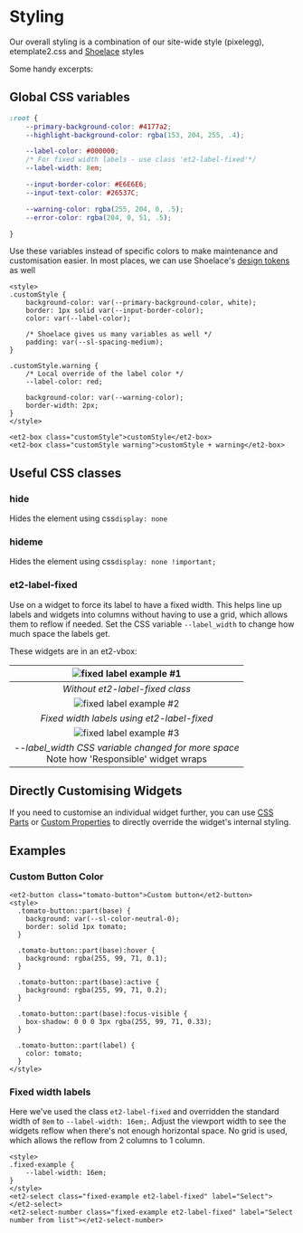 # Styling

Our overall styling is a combination of our site-wide style (pixelegg), etemplate2.css
and [Shoelace](https://shoelace.style/) styles

Some handy excerpts:

## Global CSS variables

```css
:root {
	--primary-background-color: #4177a2;
	--highlight-background-color: rgba(153, 204, 255, .4);

	--label-color: #000000;
	/* For fixed width labels - use class 'et2-label-fixed'*/
	--label-width: 8em;

	--input-border-color: #E6E6E6;
	--input-text-color: #26537C;

	--warning-color: rgba(255, 204, 0, .5);
	--error-color: rgba(204, 0, 51, .5);

}
```

Use these variables instead of specific colors to make maintenance and customisation easier. In most places, we can
use Shoelace's [design tokens](https://github.com/shoelace-style/shoelace/blob/current/src/themes/light.css ) as well

```html:preview
<style>    
.customStyle {
    background-color: var(--primary-background-color, white);
    border: 1px solid var(--input-border-color);
    color: var(--label-color);
    
    /* Shoelace gives us many variables as well */
    padding: var(--sl-spacing-medium);
}

.customStyle.warning {
    /* Local override of the label color */
    --label-color: red;
    
    background-color: var(--warning-color);
    border-width: 2px;
}
</style>

<et2-box class="customStyle">customStyle</et2-box>
<et2-box class="customStyle warning">customStyle + warning</et2-box>
```

## Useful CSS classes

### hide

Hides the element using css```display: none```

### hideme

Hides the element using css```display: none !important;```

### et2-label-fixed

Use on a widget to force its label to have a fixed width. This helps line up labels and widgets into columns without
having to use a grid, which allows them to reflow if needed. Set the CSS variable ```--label_width``` to change how much
space the labels get.

These widgets are in an et2-vbox:

|                ![fixed label example #1](/assets/images/styling_et2-label-fixed_2.png )                 |
|:-------------------------------------------------------------------------------------------------------:|  
|                                     *Without et2-label-fixed class*                                     |
|                 ![fixed label example #2](/assets/images/styling_et2-label-fixed_1.png)                 |
|                               *Fixed width labels using et2-label-fixed*                                |
|                 ![fixed label example #3](/assets/images/styling_et2-label-fixed_3.png)                 |
| *--label_width CSS variable changed for more space*            <br/>Note how 'Responsible' widget wraps |

## Directly Customising Widgets

If you need to customise an individual widget further, you can
use [CSS Parts](https://shoelace.style/getting-started/customizing#css-parts)
or [Custom Properties](https://shoelace.style/getting-started/customizing#custom-properties) to directly override the
widget's internal styling.

## Examples

### Custom Button Color

```html:preview
<et2-button class="tomato-button">Custom button</et2-button>
<style>
  .tomato-button::part(base) {
    background: var(--sl-color-neutral-0);
    border: solid 1px tomato;
  }

  .tomato-button::part(base):hover {
    background: rgba(255, 99, 71, 0.1);
  }

  .tomato-button::part(base):active {
    background: rgba(255, 99, 71, 0.2);
  }

  .tomato-button::part(base):focus-visible {
    box-shadow: 0 0 0 3px rgba(255, 99, 71, 0.33);
  }

  .tomato-button::part(label) {
    color: tomato;
  }
</style>
```

### Fixed width labels

Here we've used the class `et2-label-fixed` and overridden the standard width of `8em` to `--label-width: 16em;`. Adjust
the viewport width to see the widgets reflow when there's not enough horizontal space. No grid is used, which allows the
reflow from 2 columns to 1 column.

```html:preview
<style>
.fixed-example {
    --label-width: 16em;
}
</style>
<et2-select class="fixed-example et2-label-fixed" label="Select"></et2-select>
<et2-select-number class="fixed-example et2-label-fixed" label="Select number from list"></et2-select-number>
```

